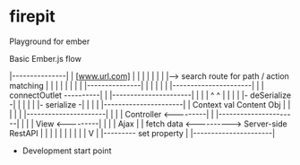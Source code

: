 firepit
=======

Playground for ember

Basic Ember.js flow


|---------------|
| [www.url.com] |
|               |
| <html>        |
|   <script>    |
|    {{action}} ----------> Router* 
|   </script>   |             |--> search route for path / action matching
|   <script>    |                                     |
|    meat       <----------------|                    |   
|   </script>   |                |                    |
| </html>       |                |                    |
|---------------|                |                    |
                                 |                    |
                                 |         |----------------------|
                                 |         |     connectOutlet    ----------|
                                 |         |----------------------|         |
                                 |         |  ^               ^   |         |
                                 |         |  |- deSerialize -|   |         |
                                 |         |  |-  serialize  -|   |         |
                                 |         |----------------------|         | Context val
                     Content Obj |                                          |
                                 |                                          |
                                 |         |----------------------|         |
                                 |         |      Controller      <---------|
                                 |         |----------------------|         |
                                 |         |         View         <---------|
                                 |         |                      |   Ajax
                                 |         |      fetch data      <----------> Server-side RestAPI
                                 |         |           |          |
                                 |         |           |          |
       													 |         |           V          | 
                                 |---------      set property     |
                                           |----------------------|


* Development start point
